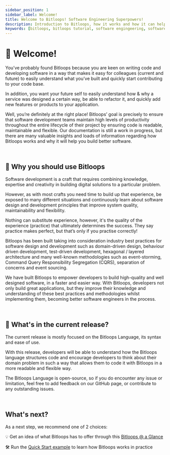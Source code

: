 ```yaml
---
sidebar_position: 1
sidebar_label: Welcome!
title: Welcome to Bitloops! Software Engineering Superpowers! 
description: Introduction to Bitloops, how it works and how it can help you build better software. Bitloops incorporates industry best-practices and design principles into your software development process. 
keywords: [bitloops, bitloops tutorial, software engingeering, software architecture, clean code, learning programming, learning coding, software development, better programming]
---
```


# 👋 Welcome!

You’ve probably found Bitloops because you are keen on writing code and developing software in a way that makes it easy for colleagues (current and future) to easily understand what you’ve built and quickly start contributing to your code base. 

In addition, you want your future self to easily understand how & why a service was designed a certain way, be able to refactor it, and quickly add new features or products to your application. 

Well, you’re definitely at the right place! Bitloops’ goal is precisely to ensure that software development teams maintain high levels of productivity throughout the entire lifecycle of their project by ensuring code is readable, maintainable and flexible. 
Our documentation is still a work in progress, but there are many valuable insights and loads of information regarding how Bitloops works and why it will help you build better software.

&nbsp; 

## 🔑 Why you should use Bitloops

Software development is a craft that requires combining knowledge, expertise and creativity in building digital solutions to a particular problem. 

However, as with most crafts you need time to build up that experience, be exposed to many different situations and continuously learn about software design and development principles that improve system quality, maintainability and flexibility. 

Nothing can substitute experience, however, it's the quality of the experience (practice) that ultimately determines the success. They say practice makes perfect, but that’s only if you practise correctly! 

Bitloops has been built taking into consideration industry best practices for software design and development such as domain-driven design, behaviour driven development, test-driven development, hexagonal / layered architecture and many well-known methodologies such as event-storming, Command Query Responsibility Segregation (CQRS), separation of concerns and event sourcing.

We have built Bitloops to empower developers to build high-quality and well designed software, in a faster and easier way. With Bitloops, developers not only build great applications, but they improve their knowledge and understanding of these best practices and methodologies whilst implementing them, becoming better software engineers in the process. 

&nbsp; 

## 🎁 What's in the current release?
The current release is mostly focused on the Bitloops Language, its syntax and ease of use. 

With this release, developers will be able to understand how the Bitloops language structures code and encourage developers to think about their domain problem in such a way that allows them to code it with Bitloops in a more readable and flexible way. 

The Bitloops Language is open-source, so if you do encounter any issue or limitation, feel free to add feedback on our GitHub page, or contribute to any outstanding issues. 

&nbsp; 

## What's next?
As a next step, we recommend one of 2 choices:

💡 Get an idea of what Bitloops has to offer through this [Bitloops @ a Glance](https://bitloops.com/docs/bitloops-language/introduction/Bitloops_at_a_glance)

🛠️ Run the [Quick Start example](https://bitloops.com/docs/bitloops-language/category/getting-started) to learn how Bitloops works in practice
